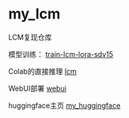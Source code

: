 # my_lcm
LCM复现仓库

模型训练：
[train-lcm-lora-sdv15](https://github.com/coder-gx/my_lcm/tree/main/train_lcm_lora_sdv15.ipynb)

Colab的直接推理
[lcm](https://github.com/coder-gx/my_lcm/tree/main/lcm.ipynb)

WebUI部署
[webui](https://github.com/coder-gx/my_lcm/tree/main/webui.ipynb)

huggingface主页
[my_huggingface](https://huggingface.co/XanderGong/my-lcm)
